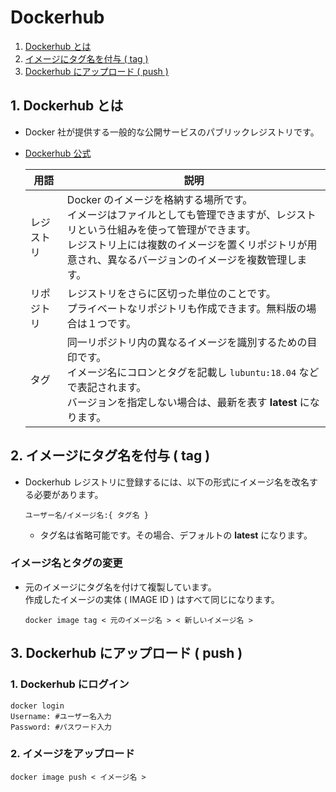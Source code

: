 # Dockerhub
1. [Dockerhub とは](#anchor1)
2. [イメージにタグ名を付与 ( tag )](#anchor2)
3. [Dockerhub にアップロード ( push )](#anchor3)

<a id="anchor1"></a>

## 1. Dockerhub とは
 - Docker 社が提供する一般的な公開サービスのパブリックレジストリです。
 - [Dockerhub 公式](https://hub.docker.com/)

    |用語|説明|
    |---|---|
    |レジストリ|Docker のイメージを格納する場所です。<br>イメージはファイルとしても管理できますが、レジストリという仕組みを使って管理ができます。<br>レジストリ上には複数のイメージを置くリポジトリが用意され、異なるバージョンのイメージを複数管理します。|
    |リポジトリ|レジストリをさらに区切った単位のことです。<br>プライベートなリポジトリも作成できます。無料版の場合は１つです。|
    |タグ|同一リポジトリ内の異なるイメージを識別するための目印です。<br>イメージ名にコロンとタグを記載し ` lubuntu:18.04 ` などで表記されます。<br>バージョンを指定しない場合は、最新を表す **latest** になります。|

<a id="anchor2"></a>

## 2. イメージにタグ名を付与 ( tag )
 - Dockerhub レジストリに登録するには、以下の形式にイメージ名を改名する必要があります。

    ```形式
    ユーザー名/イメージ名:{ タグ名 }
    ```
    - タグ名は省略可能です。その場合、デフォルトの **latest** になります。

### イメージ名とタグの変更
 - 元のイメージにタグ名を付けて複製しています。<br>作成したイメージの実体 ( IMAGE ID ) はすべて同じになります。

    ```:コマンド
    docker image tag < 元のイメージ名 > < 新しいイメージ名 >
    ```

<a id="anchor3"></a>

## 3. Dockerhub にアップロード ( push )

### 1. Dockerhub にログイン

 ```:コマンド
 docker login
 Username: #ユーザー名入力
 Password: #パスワード入力
 ```

### 2. イメージをアップロード

 ```:コマンド
 docker image push < イメージ名 >
 ```
